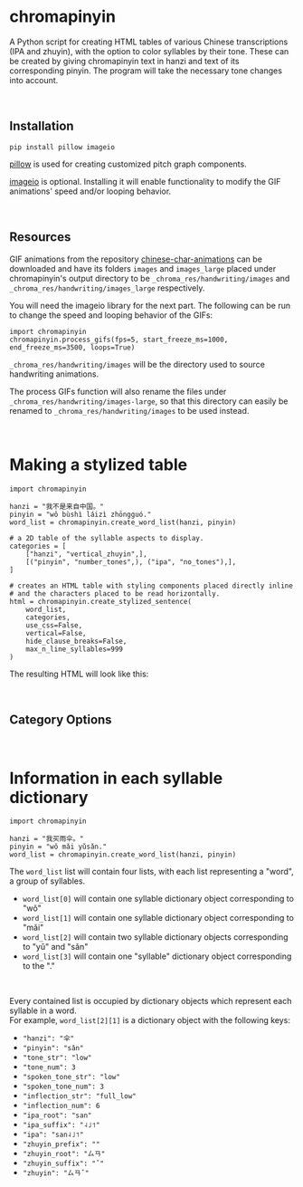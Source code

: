 # chromapinyin
A Python script for creating HTML tables of various Chinese transcriptions (IPA and zhuyin), with the option to color syllables by their tone.
These can be created by giving chromapinyin text in hanzi and text of its corresponding pinyin.
The program will take the necessary tone changes into account.

<br>

## Installation
```
pip install pillow imageio
```
[pillow](https://github.com/python-pillow/Pillow) is used for creating customized pitch graph components.

[imageio](https://github.com/imageio/imageio) is optional. Installing it will enable functionality to modify the GIF animations' speed and/or looping behavior.

<br>

## Resources

GIF animations from the repository [chinese-char-animations](https://github.com/nmarley/chinese-char-animations) can be downloaded and have its folders ```images``` and ```images_large``` placed under chromapinyin's output directory to be ```_chroma_res/handwriting/images``` and ```_chroma_res/handwriting/images_large``` respectively.

You will need the imageio library for the next part.
The following can be run to change the speed and looping behavior of the GIFs:
```
import chromapinyin
chromapinyin.process_gifs(fps=5, start_freeze_ms=1000, end_freeze_ms=3500, loops=True)
```

```_chroma_res/handwriting/images``` will be the directory used to source handwriting animations.

The process GIFs function will also rename the files under ```_chroma_res/handwriting/images-large```,
so that this directory can easily be renamed to ```_chroma_res/handwriting/images``` to be used instead.

<br>

# Making a stylized table
```
import chromapinyin

hanzi = "我不是来自中国。"
pinyin = "wǒ bùshì láizì zhōngguó."
word_list = chromapinyin.create_word_list(hanzi, pinyin)

# a 2D table of the syllable aspects to display.
categories = [
    ["hanzi", "vertical_zhuyin",],
    [("pinyin", "number_tones",), ("ipa", "no_tones"),],
]

# creates an HTML table with styling components placed directly inline
# and the characters placed to be read horizontally.
html = chromapinyin.create_stylized_sentence(
    word_list, 
    categories,
    use_css=False,
    vertical=False,
    hide_clause_breaks=False,
    max_n_line_syllables=999
)
```

The resulting HTML will look like this:

<br>

## Category Options

<br>

# Information in each syllable dictionary
```
import chromapinyin

hanzi = "我买雨伞。"
pinyin = "wǒ mǎi yǔsǎn."
word_list = chromapinyin.create_word_list(hanzi, pinyin)
```
The ```word_list``` list will contain four lists, with each list representing a "word", a group of syllables.
- ```word_list[0]``` will contain one syllable dictionary object corresponding to "wǒ" 
- ```word_list[1]``` will contain one syllable dictionary object corresponding to "mǎi"
- ```word_list[2]``` will contain two syllable dictionary objects corresponding to "yǔ" and "sǎn"
- ```word_list[3]``` will contain one "syllable" dictionary object corresponding to the "."
<br>

Every contained list is occupied by dictionary objects which represent each syllable in a word.
<br>
For example, ```word_list[2][1]``` is a dictionary object with the following keys:
- ```"hanzi": "伞"```
- ```"pinyin": "sǎn"```
- ```"tone_str": "low"```
- ```"tone_num": 3```
- ```"spoken_tone_str": "low"```
- ```"spoken_tone_num": 3```
- ```"inflection_str": "full_low"```
- ```"inflection_num": 6```
- ```"ipa_root": "san"```
- ```"ipa_suffix": "˨˩˦"```
- ```"ipa": "san˨˩˦"```
- ```"zhuyin_prefix": ""```
- ```"zhuyin_root": "ㄙㄢ"```
- ```"zhuyin_suffix": "ˇ"```
- ```"zhuyin": "ㄙㄢˇ"```
<br>
